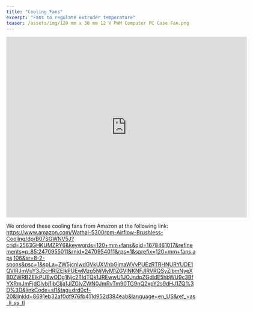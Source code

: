```yaml
---
title: "Cooling Fans"
excerpt: "Fans to regulate extruder temperature"
teaser: /assets/img/120 mm x 38 mm 12 V PWM Computer PC Case Fan.png
---
```


<iframe src="https://myhub.autodesk360.com/ue2fbee0b/shares/public/SH512d4QTec90decfa6e5366564f6db40c02?mode=embed" width="640" height="480" allowfullscreen="true" webkitallowfullscreen="true" mozallowfullscreen="true"  frameborder="0"></iframe>

We ordered these cooling fans from Amazon at the following link: https://www.amazon.com/Wathai-5300rpm-Airflow-Brushless-Cooling/dp/B07SGWNV5J?crid=2563GHKUMZRY6&keywords=120+mm+fans&qid=1678461017&refinements=p_85:2470955011&rnid=2470954011&rps=1&sprefix=120+mm+fans,aps,106&sr=8-2-spons&psc=1&spLa=ZW5jcnlwdGVkUXVhbGlmaWVyPUEzRTRHNURYUDE1QVlRJmVuY3J5cHRlZElkPUEwMzg5NjMyM1ZGVlNKNFJIRVRQSyZlbmNyeXB0ZWRBZElkPUEwODg1Njc2TldTQk1JREwwU1JOJndpZGdldE5hbWU9c3BfYXRmJmFjdGlvbj1jbGlja1JlZGlyZWN0JmRvTm90TG9nQ2xpY2s9dHJ1ZQ%3D%3D&linkCode=sl1&tag=drd0cf-20&linkId=8691eb32af0df976fb411d952d384eab&language=en_US&ref_=as_li_ss_tl

